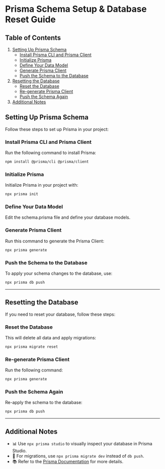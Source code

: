 # Prisma Schema Setup & Database Reset Guide

## Table of Contents
1. [Setting Up Prisma Schema](#setting-up-prisma-schema)
    - [Install Prisma CLI and Prisma Client](#install-prisma-cli-and-prisma-client)
    - [Initialize Prisma](#initialize-prisma)
    - [Define Your Data Model](#define-your-data-model)
    - [Generate Prisma Client](#generate-prisma-client)
    - [Push the Schema to the Database](#push-the-schema-to-the-database)
2. [Resetting the Database](#resetting-the-database)
    - [Reset the Database](#reset-the-database)
    - [Re-generate Prisma Client](#re-generate-prisma-client)
    - [Push the Schema Again](#push-the-schema-again)
3. [Additional Notes](#additional-notes)

## Setting Up Prisma Schema

Follow these steps to set up Prisma in your project:

### Install Prisma CLI and Prisma Client

Run the following command to install Prisma:

```sh
npm install @prisma/cli @prisma/client
```
### Initialize Prisma

Initialize Prisma in your project with:

```sh
npx prisma init
```

### Define Your Data Model

Edit the schema.prisma file and define your database models.

### Generate Prisma Client

Run this command to generate the Prisma Client:

```sh
npx prisma generate
```
### Push the Schema to the Database

To apply your schema changes to the database, use:
```sh
npx prisma db push
```
---

## Resetting the Database

If you need to reset your database, follow these steps:

### Reset the Database

This will delete all data and apply migrations:

```sh
npx prisma migrate reset
```

### Re-generate Prisma Client

Run the following command:
```sh
npx prisma generate
```

### Push the Schema Again

Re-apply the schema to the database:

```sh
npx prisma db push
```

---

## Additional Notes

- 📊 Use `npx prisma studio` to visually inspect your database in Prisma Studio.
- 🚀 For migrations, use `npx prisma migrate dev` instead of `db push`.
- 📚 Refer to the [Prisma Documentation](https://www.prisma.io/docs/) for more details.

